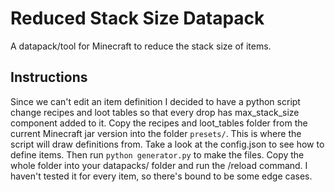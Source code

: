 # Reduced Stack Size Datapack

A datapack/tool for Minecraft to reduce the stack size of items. 

## Instructions

Since we can't edit an item definition I decided to have a python script change recipes and loot tables so that every drop has max_stack_size component added to it.
Copy the recipes and loot_tables folder from the current Minecraft jar version into the folder `presets/`. This is where the script will draw definitions from.
Take a look at the config.json to see how to define items. Then run `python generator.py` to make the files. Copy the whole folder into your datapacks/ folder and run the /reload command.
I haven't tested it for every item, so there's bound to be some edge cases.
